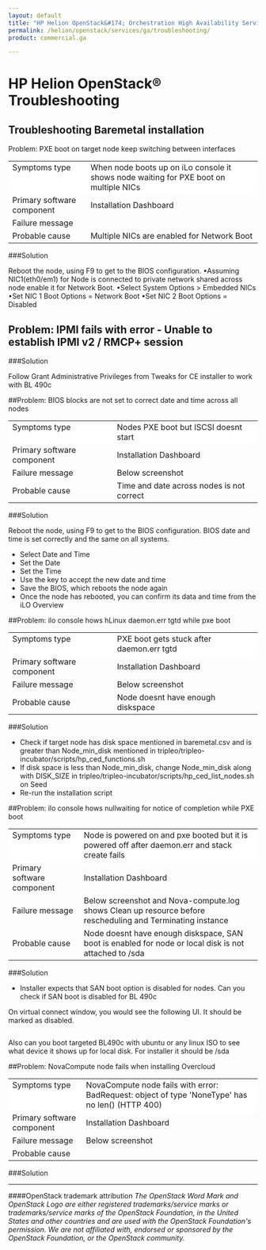 ```yaml
---
layout: default
title: "HP Helion OpenStack&#174; Orchestration High Availability Service Overview"
permalink: /helion/openstack/services/ga/troubleshooting/
product: commercial.ga

---
```

<!--UNDER REVISION-->

<script>

function PageRefresh {
onLoad="window.refresh"
}

PageRefresh();

</script>
<!--

<p style="font-size: small;"> <a href="/helion/openstack/services/object/overview/">&#9664; PREV</a> | <a href="/helion/openstack/services/overview/">&#9650; UP</a> | <a href="/helion/openstack/services/reporting/overview/"> NEXT &#9654</a> </p> --->


# HP Helion OpenStack&reg;  Troubleshooting


## Troubleshooting Baremetal installation

Problem: PXE boot on target node keep switching between interfaces

<table style="text-align: left; vertical-align: top;">

<tr style="background-color: white; text-align: left; vertical-align: top;">
<td>Symptoms type</td>
<td> When node boots up on iLo console it shows node waiting for PXE boot on multiple NICs </td>
</tr>
<td>Primary software component</td>
<td>Installation Dashboard</td>
</tr>
<td>Failure message </td>
<td></td>
</tr>
<td>Probable cause</td>
<td>Multiple NICs are enabled for Network Boot</td>
</tr>
</table>

###Solution

 Reboot the node, using F9 to get to the BIOS configuration.
•Assuming NIC1(eth0/em1) for Node is connected to private network shared across node enable it for Network Boot. •Select System Options > Embedded NICs
•Set NIC 1 Boot Options = Network Boot
•Set NIC 2 Boot Options = Disabled


## Problem: IPMI fails with error - Unable to establish IPMI v2 / RMCP+ session 

###Solution

Follow Grant Administrative Privileges from Tweaks for CE installer to work with BL 490c 

##Problem: BIOS blocks are not set to correct date and time across all nodes

<table style="text-align: left; vertical-align: top;">

<tr style="background-color: white; text-align: left; vertical-align: top;">
<td>Symptoms type</td>
<td> Nodes PXE boot but ISCSI doesnt start </td>
</tr>
<td>Primary software component</td>
<td>Installation Dashboard</td>
</tr>
<td>Failure message </td>
<td>Below screenshot</td>
</tr>
<td>Probable cause</td>
<td>Time and date across nodes is not correct</td>
</tr>
</table>

###Solution

Reboot the node, using F9 to get to the BIOS configuration. BIOS date and time is set correctly and the same on all systems.

- Select Date and Time
- Set the Date
- Set the Time
- Use the <ENTER> key to accept the new date and time
- Save the BIOS, which reboots the node again
- Once the node has rebooted, you can confirm its data and time from the iLO Overview

##Problem: ilo console hows hLinux daemon.err tgtd while pxe boot

<table style="text-align: left; vertical-align: top;">

<tr style="background-color: white; text-align: left; vertical-align: top;">
<td>Symptoms type</td>
<td>PXE boot gets stuck after daemon.err tgtd </td>
</tr>
<td>Primary software component</td>
<td>Installation Dashboard</td>
</tr>
<td>Failure message </td>
<td>Below screenshot</td>
</tr>
<td>Probable cause</td>
<td>Node doesnt have enough diskspace</td>
</tr>
</table>

###Solution

* Check if target node has disk space mentioned in baremetal.csv and is greater than Node_min_disk mentioned in tripleo/tripleo-incubator/scripts/hp_ced_functions.sh 
* If disk space is less than Node_min_disk, change Node_min_disk  along with DISK_SIZE in tripleo/tripleo-incubator/scripts/hp_ced_list_nodes.sh  on Seed 
* Re-run the installation script 


##Problem: ilo console hows nullwaiting for notice of completion while PXE boot

<table style="text-align: left; vertical-align: top;">

<tr style="background-color: white; text-align: left; vertical-align: top;">
<td>Symptoms type</td>
<td>Node is powered on and pxe booted but it is powered off after daemon.err and stack create fails</td>
</tr>
<td>Primary software component</td>
<td>Installation Dashboard</td>
</tr>
<td>Failure message </td>
<td>Below screenshot and Nova-compute.log shows Clean up resource before rescheduling and Terminating instance
</td>
</tr>
<td>Probable cause</td>
<td>Node doesnt have enough diskspace, SAN boot is enabled for node or local disk is not attached to /sda</td>
</tr>
</table>

###Solution

* Installer expects that SAN boot option is disabled for nodes. Can you check if SAN boot is disabled for BL 490c

On virtual connect window, you would see the following UI. It should be marked as disabled.

<image>

Also can you boot targeted BL490c with ubuntu or any linux ISO to see what device it shows up for local disk. For installer it should be /sda

##Problem: NovaCompute node fails when installing Overcloud


<table style="text-align: left; vertical-align: top;">

<tr style="background-color: white; text-align: left; vertical-align: top;">
<td>Symptoms type</td>
<td>NovaCompute node fails with error: BadRequest: object of type 'NoneType' has no len() (HTTP 400) </td>
</tr>
<td>Primary software component</td>
<td>Installation Dashboard</td>
</tr>
<td>Failure message </td>
<td>Below screenshot</td>
</tr>
<td>Probable cause</td>
<td</td>
</tr>
</table>

###Solution




----
####OpenStack trademark attribution
*The OpenStack Word Mark and OpenStack Logo are either registered trademarks/service marks or trademarks/service marks of the OpenStack Foundation, in the United States and other countries and are used with the OpenStack Foundation's permission. We are not affiliated with, endorsed or sponsored by the OpenStack Foundation, or the OpenStack community.*